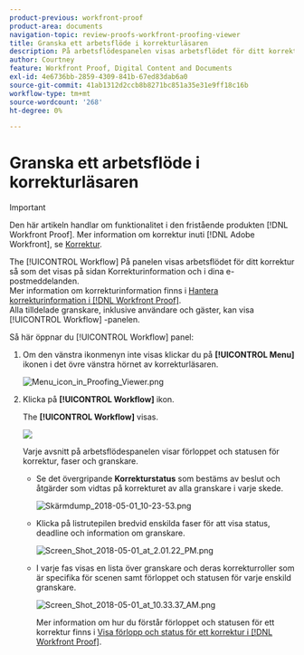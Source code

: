 ```yaml
---
product-previous: workfront-proof
product-area: documents
navigation-topic: review-proofs-workfront-proofing-viewer
title: Granska ett arbetsflöde i korrekturläsaren
description: På arbetsflödespanelen visas arbetsflödet för ditt korrektur så som det visas på sidan Korrekturinformation och i e-postmeddelanden. Mer information om korrekturinformation finns i Hantera korrekturinformation i Workfront-korrektur. Alla tilldelade granskare, inklusive användare och gäster, kan visa panelen Arbetsflöde.
author: Courtney
feature: Workfront Proof, Digital Content and Documents
exl-id: 4e6736bb-2859-4309-841b-67ed83dab6a0
source-git-commit: 41ab1312d2ccb8b8271bc851a35e31e9ff18c16b
workflow-type: tm+mt
source-wordcount: '268'
ht-degree: 0%

---
```


# Granska ett arbetsflöde i korrekturläsaren

>[!IMPORTANT]
>
>Den här artikeln handlar om funktionalitet i den fristående produkten [!DNL Workfront Proof]. Mer information om korrektur inuti [!DNL Adobe Workfront], se [Korrektur](../../../review-and-approve-work/proofing/proofing.md).

The [!UICONTROL Workflow] På panelen visas arbetsflödet för ditt korrektur så som det visas på sidan Korrekturinformation och i dina e-postmeddelanden.\
Mer information om korrekturinformation finns i [Hantera korrekturinformation i [!DNL Workfront Proof]](../../../workfront-proof/wp-work-proofsfiles/manage-your-work/manage-proof-details.md).\
Alla tilldelade granskare, inklusive användare och gäster, kan visa [!UICONTROL Workflow] -panelen.

Så här öppnar du [!UICONTROL Workflow] panel:

1. Om den vänstra ikonmenyn inte visas klickar du på **[!UICONTROL Menu]** ikonen i det övre vänstra hörnet av korrekturläsaren.

   ![Menu_icon_in_Proofing_Viewer.png](assets/menu-icon-in-proofing-viewer-350x188.png)

1. Klicka på **[!UICONTROL Workflow]** ikon.

   The **[!UICONTROL Workflow]** visas.

   ![](assets/workflow-panel-350x115.png)

   Varje avsnitt på arbetsflödespanelen visar förloppet och statusen för korrektur, faser och granskare.

   * Se det övergripande **Korrekturstatus** som bestäms av beslut och åtgärder som vidtas på korrekturet av alla granskare i varje skede.

      ![Skärmdump_2018-05-01_10-23-53.png](assets/screenshot-2018-05-01-10-23-53-285x43.png)

   * Klicka på listrutepilen bredvid enskilda faser för att visa status, deadline och information om granskare.

      ![Screen_Shot_2018-05-01_at_2.01.22_PM.png](assets/screen-shot-2018-05-01-at-2.01.22-pm-350x46.png)

   * I varje fas visas en lista över granskare och deras korrekturroller som är specifika för scenen samt förloppet och statusen för varje enskild granskare.

      ![Screen_Shot_2018-05-01_at_10.33.37_AM.png](assets/screen-shot-2018-05-01-at-10.33.37-am-350x29.png)

      Mer information om hur du förstår förloppet och statusen för ett korrektur finns i [Visa förlopp och status för ett korrektur i [!DNL Workfront Proof]](../../../workfront-proof/wp-work-proofsfiles/manage-your-work/view-progress-and-status-of-proof.md).
